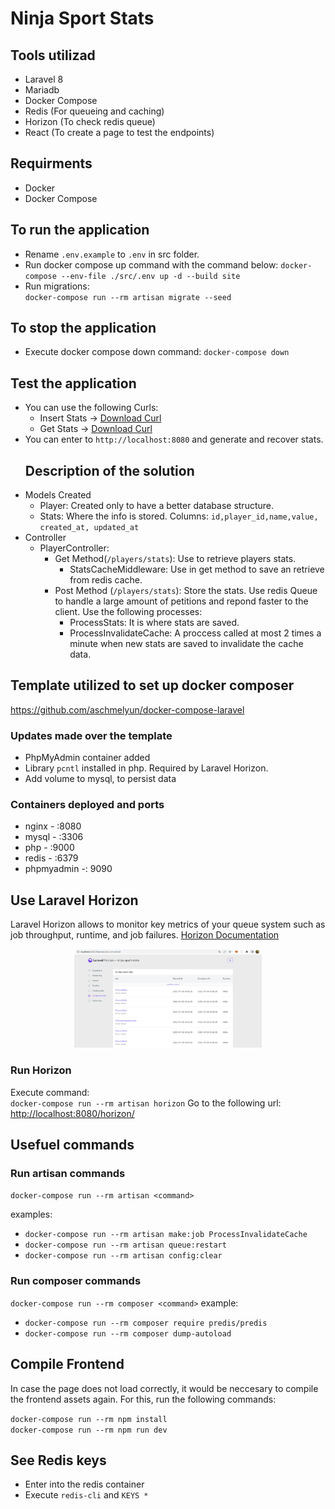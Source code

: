 # Ninja Sport Stats
## Tools utilizad
- Laravel 8
- Mariadb
- Docker Compose 
- Redis (For queueing and caching)
- Horizon (To check redis queue)
- React (To create a page to test the endpoints)
## Requirments
- Docker
- Docker Compose
## To run the application
- Rename ```.env.example``` to ```.env``` in src folder.
- Run docker compose up command with the command below:
    ```docker-compose --env-file ./src/.env up -d --build site```
- Run migrations:  
    ```docker-compose run --rm artisan migrate --seed```
## To stop the application
- Execute docker compose down command: 
    ```docker-compose down```
## Test the application
- You can use the following Curls:
  - Insert Stats ->  [Download Curl](./.readme-resources/curl-insert-stats.txt)
  - Get Stats ->  [Download Curl](./.readme-resources/curl-get-stats.txt)
- You can enter to `http://localhost:8080` and generate and recover stats. 
  ## Description of the solution
- Models Created
  - Player: Created only to have a better database structure.
  - Stats: Where the info is stored. Columns: `id,player_id,name,value, created_at, updated_at`
- Controller
  - PlayerController:
    - Get Method(`/players/stats`): Use to retrieve players stats.
      - StatsCacheMiddleware: Use in get method to save an retrieve from redis cache.
    - Post Method (`/players/stats`): Store the stats. Use redis Queue to handle a large amount of petitions and repond faster to the client. Use the following processes:
      - ProcessStats: It is where stats are saved.
      - ProcessInvalidateCache: A proccess called at most 2 times a minute when new stats are saved to invalidate the cache data.
## Template utilized to set up docker composer

 <https://github.com/aschmelyun/docker-compose-laravel>

### Updates made over the template
- PhpMyAdmin container added
- Library ```pcntl``` installed in php. Required by Laravel Horizon.
- Add volume to mysql, to persist data

### Containers deployed and ports
- nginx - :8080
- mysql - :3306
- php - :9000
- redis - :6379
- phpmyadmin -: 9090
## Use Laravel Horizon 

 Laravel Horizon allows to monitor key metrics of your queue system such as job throughput, runtime, and job failures. [Horizon Documentation](https://laravel.com/docs/8.x/horizon)

<center>
<img
 alt="Horizon Completed Jobs"
 src="./.readme-resources/horizon-completed-jobs.png" width="300" height="auto">
</center>

### Run Horizon
Execute command:  
```docker-compose run --rm artisan horizon```
Go to the following url:  
<http://localhost:8080/horizon/>


## Usefuel commands

### Run artisan commands

```docker-compose run --rm artisan <command>```   

examples:  

- ```docker-compose run --rm artisan make:job ProcessInvalidateCache```
- ```docker-compose run --rm artisan queue:restart```
- ```docker-compose run --rm artisan config:clear```

### Run composer commands
```docker-compose run --rm composer <command>```
example:
- ```docker-compose run --rm composer require predis/predis```
- ```docker-compose run --rm composer dump-autoload```

## Compile Frontend

In case the page does not load correctly, it would be neccesary to compile the frontend assets again. For this, run the following commands:

```docker-compose run --rm npm install```  
```docker-compose run --rm npm run dev```

## See Redis keys
- Enter into the redis container
- Execute ```redis-cli``` and ```KEYS *```